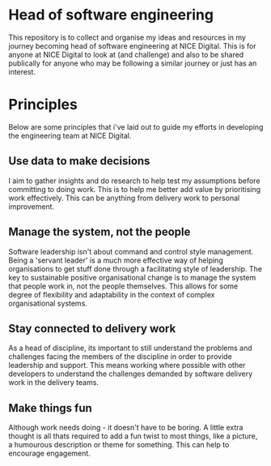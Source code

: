 # Head of software engineering

This repository is to collect and organise my ideas and resources in my journey becoming head of software engineering at NICE Digital.  This is for anyone at NICE Digital to look at (and challenge) and also to be shared publically for anyone who may be following a similar journey or just has an interest. 


# Principles

Below are some principles that i've laid out to guide my efforts in developing the engineering team at NICE Digital.

## Use data to make decisions
I aim to gather insights and do research to help test my assumptions before committing to doing work.   This is to help me better add value by prioritising work effectively.  This can be anything from delivery work to personal improvement.


## Manage the system, not the people
Software leadership isn't about command and control style management.  Being a 'servant leader' is a much more effective way of helping organisations to get stuff done through a facilitating style of leadership.  The key to sustainable positive organisational change is to manage the system that people work in, not the people themselves.  This allows for some degree of flexibility and adaptability in the context of complex organisational systems.

## Stay connected to delivery work
As a head of discipline, its important to still understand the problems and challenges facing the members of the discipline in order to provide leadership and support.  This means working where possible with other developers to understand the challenges demanded by software delivery work in the delivery teams. 

## Make things fun
Although work needs doing - it doesn't have to be boring.  A little extra thought is all thats required to add a fun twist to most things, like a picture, a humourous description or theme for something.  This can help to encourage engagement.





